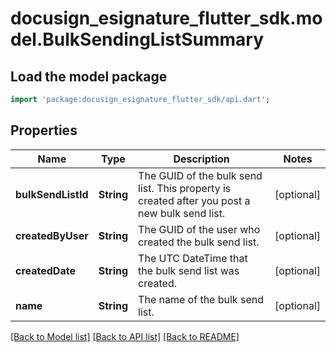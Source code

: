 # docusign_esignature_flutter_sdk.model.BulkSendingListSummary

## Load the model package
```dart
import 'package:docusign_esignature_flutter_sdk/api.dart';
```

## Properties
Name | Type | Description | Notes
------------ | ------------- | ------------- | -------------
**bulkSendListId** | **String** | The GUID of the bulk send list. This property is created after you post a new bulk send list. | [optional] 
**createdByUser** | **String** | The GUID of the user who created the bulk send list. | [optional] 
**createdDate** | **String** | The UTC DateTime that the bulk send list was created. | [optional] 
**name** | **String** | The name of the bulk send list. | [optional] 

[[Back to Model list]](../README.md#documentation-for-models) [[Back to API list]](../README.md#documentation-for-api-endpoints) [[Back to README]](../README.md)


